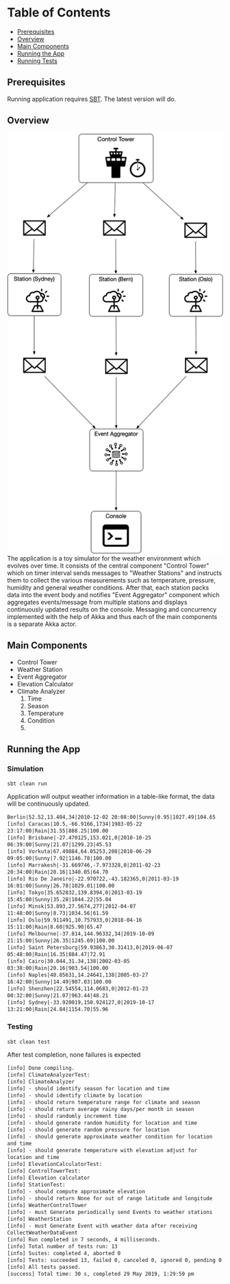 # Table of Contents
* [Prerequisites](#prerequisites)
* [Overview](#overview)
* [Main Components](#maincomponents)
* [Running the App](#running-the-app)
* [Running Tests](#testing)

## Prerequisites
Running application requires [SBT](https://www.scala-sbt.org/). The latest version will do.
## Overview
![Screenshot](diagram.png)
The application is a toy simulator for the weather environment which evolves over time. It consists of the central component "Control Tower" which on timer interval sends messages to "Weather Stations" and instructs them to collect the various measurements such as temperature, pressure, humidity and general weather conditions. After that, each station packs data into the event body and notifies "Event Aggregator" component which aggregates events/message from multiple stations and displays continuously updated results on the console. Messaging and concurrency implemented with the help of Akka and thus each of the main components is a separate Akka actor.
## Main Components
* Control Tower
* Weather Station
* Event Aggregator
* Elevation Calculator
* Climate Analyzer
    1. Time
    2. Season
    3. Temperature
    4. Condition
    5. 


## Running the App
### Simulation
```
sbt clean run
```
Application will output weather information in a table-like format, the data will be continuously updated.    

```
Berlin|52.52,13.404,34|2010-12-02 20:08:00|Sunny|0.95|1027.49|104.65
[info] Caracas|10.5,-66.9166,1734|1983-05-22 23:17:00|Rain|31.55|888.25|100.00
[info] Brisbane|-27.470125,153.021,0|2010-10-25 06:39:00|Sunny|21.07|1299.23|45.53
[info] Vorkuta|67.49884,64.05253,208|2010-06-29 09:05:00|Sunny|7.92|1146.78|100.00
[info] Marrakesh|-31.669746,-7.973328,0|2011-02-23 20:34:00|Rain|28.16|1340.05|64.70
[info] Rio De Janeiro|-22.970722,-43.182365,0|2011-03-19 16:01:00|Sunny|26.78|1029.01|100.00
[info] Tokyo|35.652832,139.8394,0|2013-03-19 15:45:00|Sunny|35.28|1044.22|55.04
[info] Minsk|53.893,27.5674,277|2012-04-07 11:48:00|Sunny|8.73|1034.56|61.59
[info] Oslo|59.911491,10.757933,0|2018-04-16 15:11:00|Rain|8.60|925.90|65.47
[info] Melbourne|-37.814,144.96332,34|2019-10-09 21:15:00|Sunny|26.35|1245.69|100.00
[info] Saint Petersburg|59.93863,30.31413,0|2019-06-07 05:48:00|Rain|16.35|884.47|72.91
[info] Cairo|30.044,31.34,138|2002-03-05 03:38:00|Rain|20.16|903.54|100.00
[info] Naples|40.85631,14.24641,138|2005-03-27 16:42:00|Sunny|14.49|907.03|100.00
[info] Shenzhen|22.54554,114.0683,0|2012-01-23 00:32:00|Sunny|21.07|963.44|48.21
[info] Sydney|-33.920019,150.924127,0|2019-10-17 13:21:00|Rain|24.84|1154.70|55.96
``` 

### Testing
```
sbt clean test
```

After test completion, none failures is expected

```
[info] Done compiling.
[info] ClimateAnalyzerTest:
[info] ClimateAnalyzer
[info] - should identify season for location and time
[info] - should identify climate by location
[info] - should return temperature range for climate and season
[info] - should return average rainy days/per month in season
[info] - should randomly increment time
[info] - should generate random humidity for location and time
[info] - should generate random pressure for location
[info] - should generate approximate weather condition for location and time
[info] - should generate temperature with elevation adjust for location and time
[info] ElevationCalculatorTest:
[info] ControlTowerTest:
[info] Elevation calculator
[info] StationTest:
[info] - should compute approximate elevation
[info] - should return None for out of range latitude and longitude
[info] WeatherControlTower
[info] - must Generate periodically send Events to weather stations
[info] WeatherStation
[info] - must Generate Event with weather data after receiving CollectWeatherDataEvent
[info] Run completed in 7 seconds, 4 milliseconds.
[info] Total number of tests run: 13
[info] Suites: completed 4, aborted 0
[info] Tests: succeeded 13, failed 0, canceled 0, ignored 0, pending 0
[info] All tests passed.
[success] Total time: 30 s, completed 29 May 2019, 1:29:59 pm
```
